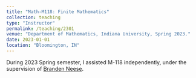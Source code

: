 ```yaml
---
title: "Math-M118: Finite Mathematics"
collection: teaching
type: "Instructor"
permalink: /teaching/2301
venue: "Department of Mathematics, Indiana University, Spring 2023."
date: 2023-01-01
location: "Bloomington, IN"
---
```


During 2023 Spring semester, I assisted M-118 independently, under the supervision of [Branden Neese](https://math.indiana.edu/about/faculty/Neese-Branden%20.html).
